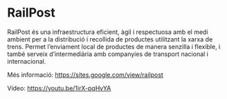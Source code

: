 # RailPost

RailPost és una infraestructura eficient, àgil i respectuosa amb el medi ambient per a la distribució i recollida de productes utilitzant la xarxa de trens. 
Permet l’enviament local de productes de manera senzilla i flexible, i també serveix d’intermediària amb companyies de transport nacional i internacional.

Més informació: https://sites.google.com/view/railpost

Vídeo: https://youtu.be/1irX-pqHvYA
